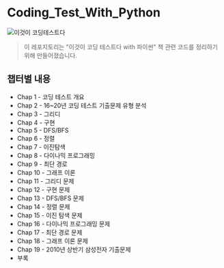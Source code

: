 # Coding_Test_With_Python
![이것이 코딩테스트다](https://github.com/jyj1206/Coding_Test_With_Python/assets/56617662/a64414af-bb67-4f80-ae14-84fd22e46bf5)

> 이 레포지토리는 "이것이 코딩 테스트다 with 파이썬" 책 관련 코드를 정리하기 위해 만들어졌습니다.

## 챕터별 내용
- Chap 1 - 코딩 테스트 개요
- Chap 2 - 16~20년 코딩 테스트 기출문제 유형 분석
- Chap 3 - 그리디 
- Chap 4 - 구현 
- Chap 5 - DFS/BFS 
- Chap 6 - 정렬 
- Chap 7 - 이진탐색
- Chap 8 - 다이나믹 프로그래밍
- Chap 9 - 최단 경로
- Chap 10 - 그래프 이론
- Chap 11 - 그리디 문제
- Chap 12 - 구현 문제
- Chap 13 - DFS/BFS 문제
- Chap 14 - 정렬 문제
- Chap 15 - 이진 탐색 문제
- Chap 16 - 다이나믹 프로그래밍 문제
- Chap 17 - 최단 경로 문제
- Chap 18 - 그래프 이론 문제
- Chap 19 - 2010년 상반기 삼성전자 기출문제
- 부록





